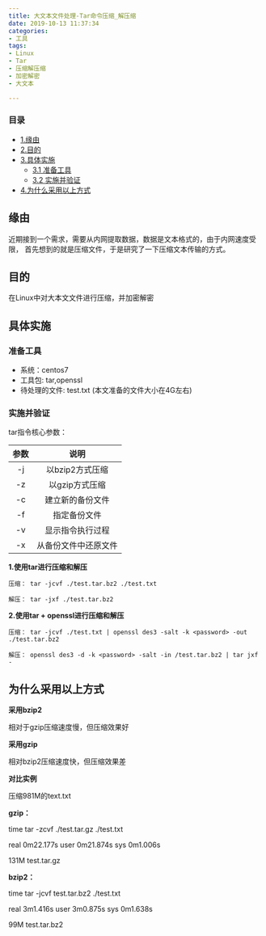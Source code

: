 ```yaml
---
title: 大文本文件处理-Tar命令压缩_解压缩
date: 2019-10-13 11:37:34
categories:
- 工具
tags:
- Linux
- Tar
- 压缩解压缩
- 加密解密
- 大文本

---
```



### 目录
* [1.缘由](#缘由)
* [2.目的](#目的)
* [3.具体实施](#目的)
    * [3.1 准备工具](#准备工具)
    * [3.2 实施并验证](#实施并验证)
* [4.为什么采用以上方式](#为什么采用以上方式)

<h2>缘由</h2>

近期接到一个需求，需要从内网提取数据，数据是文本格式的，由于内网速度受限，
首先想到的就是压缩文件，于是研究了一下压缩文本传输的方式。

<h2>目的</h2>

在Linux中对大本文文件进行压缩，并加密解密

<h2>具体实施</h2>

<h3>准备工具</h3>

* 系统：centos7
* 工具包: tar,openssl
* 待处理的文件: test.txt (本文准备的文件大小在4G左右)

<h3>实施并验证</h3>

tar指令核心参数：

|参数  | 说明 |
| :----------:| :-----------:| 
|-j   |以bzip2方式压缩      |
|-z   |以gzip方式压缩      |
|-c   |建立新的备份文件      |
|-f   |指定备份文件      |
|-v   |显示指令执行过程      |
|-x   |从备份文件中还原文件      |



**1.使用tar进行压缩和解压**

```
压缩： tar -jcvf ./test.tar.bz2 ./test.txt

解压： tar -jxf ./test.tar.bz2
```

**2.使用tar + openssl进行压缩和解压**

```
压缩： tar -jcvf ./test.txt | openssl des3 -salt -k <password> -out ./test.tar.bz2

解压： openssl des3 -d -k <password> -salt -in /test.tar.bz2 | tar jxf -
```

<h2>为什么采用以上方式</h2>

**采用bzip2**

相对于gzip压缩速度慢，但压缩效果好

**采用gzip**

相对bzip2压缩速度快，但压缩效果差

**对比实例**

压缩981M的text.txt

**gzip：**

time tar  -zcvf ./test.tar.gz ./test.txt

real    0m22.177s
user    0m21.874s
sys     0m1.006s

131M test.tar.gz

**bzip2：**

time tar -jcvf test.tar.bz2 ./test.txt

real    3m1.416s
user    3m0.875s
sys     0m1.638s

99M test.tar.bz2